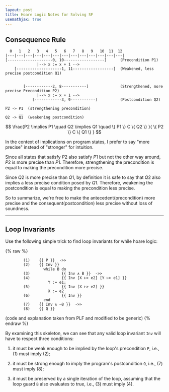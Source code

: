 ```yaml
---
layout: post
title: Hoare Logic Notes for Solving SF
usemathjax: true
---
```


## Consequence Rule

```
  0   1   2   3   4   5   6   7   8   9   10  11  12
|---|---|---|---|---|---|---|---|---|---|---|---|---|
[--------------------0, 10------------------]      (Precondition P1)
              |--> x := x + 1 --> 
    [--------------------1, 11------------------]  (Weakened, less precise postcondition Q1)


        [------------2, 8-----------]              (Strengthened, more precise Precondition P2)
              |--> x := x + 1 -->
            [------------3, 9-----------]          (Postcondition Q2)
__
P2 -> P1  (strengthening precondition)
      __
Q2 -> Q1  (weakening postcondition)
```

$$
\frac{P2 \implies P1 \quad Q2 \implies Q1 \quad \{ P1 \} C \{ Q2 \} }{ \{ P2 \} C \{ Q1 \} }
$$

In the context of implications on program states, I prefer to say "more precise" instead of "stronger" for intuition.

Since all states that satisfy $P2$ also satisfy $P1$ but not the other way around, $P2$ is more precise than $P1$. Therefore, strengthening the precondition is equal to making the precondition more precise.

Since $Q2$ is more precise than $Q1$, by definition it is safe to say that $Q2$ also implies a less precise condition posed by $Q1$. Therefore, weakening the postcondition is equal to making the precondition less precise.

So to summarize, we're free to make the antecedent(precondition) more precise and the consequent(postcondition) less precise without loss of soundness.

------------------------------------------------------------

## Loop Invariants

Use the following simple trick to find loop invariants for while hoare logic:

{% raw %}
```
        (1)    {{ P }}  ->>
        (2)    {{ Inv }}
                 while B do
        (3)              {{ Inv ∧ B }}  ->>
        (4)              {{ Inv [X ⊢> e2] [Y ⊢> e1] }}
                   Y := e1;
        (5)              {{ Inv [X ⊢> e2] }}
                   X := e2
        (6)              {{ Inv }}
                 end
        (7)    {{ Inv ∧ ¬B }}  ->>
        (8)    {{ Q }}
```
(code and explanation taken from PLF and modified to be generic)
{% endraw %}

By examining this skeleton, we can see that any valid loop invariant `Inv` will have to respect three conditions:

1. it must be weak enough to be implied by the loop's precondition `P`, i.e., (1) must imply (2);

2. it must be strong enough to imply the program's postcondition `Q`, i.e., (7) must imply (8);

3. it must be preserved by a single iteration of the loop, assuming that the loop guard `B` also evaluates to true, i.e., (3) must imply (4).
